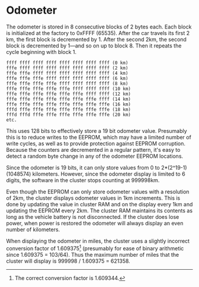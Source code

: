 # Odometer

The odometer is stored in 8 consecutive blocks of 2 bytes each. Each block is initialized at the factory to 0xFFFF (65535). After the car travels its first 2 km, the first block is decremented by 1. After the second 2km, the second block is decremented by 1—and so on up to block 8. Then it repeats the cycle beginning with block 1.

```
ffff ffff ffff ffff ffff ffff ffff ffff (0 km)
fffe ffff ffff ffff ffff ffff ffff ffff (2 km)
fffe fffe ffff ffff ffff ffff ffff ffff (4 km)
fffe fffe fffe ffff ffff ffff ffff ffff (6 km)
fffe fffe fffe fffe ffff ffff ffff ffff (8 km)
fffe fffe fffe fffe fffe ffff ffff ffff (10 km)
fffe fffe fffe fffe fffe fffe ffff ffff (12 km)
fffe fffe fffe fffe fffe fffe fffe ffff (14 km)
fffe fffe fffe fffe fffe fffe fffe fffe (16 km)
fffd fffe fffe fffe fffe fffe fffe fffe (18 km)
fffd fffd fffe fffe fffe fffe fffe fffe (20 km)
etc.
```

This uses 128 bits to effectively store a 19 bit odometer value. Presumably this is to reduce writes to the EEPROM, which may have a limited number of write cycles, as well as to provide protection against EEPROM corruption. Because the counters are decremented in a regular pattern, it's easy to detect a random byte change in any of the odometer EEPROM locations.

Since the odometer is 19 bits, it can only store values from 0 to 2*(2^19-1) (1048574) kilometers. However, since the odometer display is limited to 6 digits, the software in the cluster stops counting at 999998km.

Even though the EEPROM can only store odometer values with a resolution of 2km, the cluster displays odometer values in 1km increments. This is done by updating the value in cluster RAM and on the display every 1km and updating the EEPROM every 2km. The cluster RAM maintains its contents as long as the vehicle battery is not disconnected. If the cluster does lose power, when power is restored the odometer will always display an even number of kilometers.

When displaying the odometer in miles, the cluster uses a slightly incorrect conversion factor of 1.609375[^1] (presumably for ease of binary arithmetic since 1.609375 = 103/64). Thus the maximum number of miles that the cluster will display is 999998 / 1.609375 = 621358.

[^1]: The correct conversion factor is 1.609344.